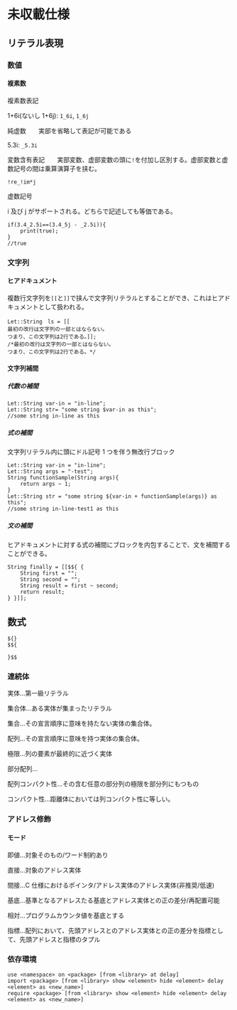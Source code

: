 # 未収載仕様

## リテラル表現

### 数値

#### 複素数

複素数表記

1+6i(ないし 1+6j): `1_6i`, `1_6j`

純虚数　　実部を省略して表記が可能である

5.3i: `_5.3i`

変数含有表記　　実部変数、虚部変数の頭に`!`を付加し区別する。虚部変数と虚数記号の間は乗算演算子を挟む。

`!re_!im*j`

虚数記号

i 及び j がサポートされる。どちらで記述しても等価である。

```FunCobal
if(3.4_2.5i==(3.4_5j - _2.5i)){
    print(true);
}
//true
```

### 文字列

#### ヒアドキュメント

複数行文字列を`[[`と`]]`で挟んで文字列リテラルとすることができ、これはヒアドキュメントとして扱われる。

```FunCobal
Let::String　ls = [[
最初の改行は文字列の一部とはならない。
つまり、この文字列は2行である。]];
/*最初の改行は文字列の一部とはならない。
つまり、この文字列は2行である。*/
```

#### 文字列補間

##### 代数の補間

```FunCobal
Let::String var-in = "in-line";
Let::String str= "some string $var-in as this";
//some string in-line as this
```

##### 式の補間

文字列リテラル内に頭にドル記号 1 つを伴う無改行ブロック

```FunCobal
Let::String var-in = "in-line";
Let::String args = "-test";
String functionSample(String args){
    return args ~ 1;
}
Let::String str = "some string ${var-in + functionSample(args)} as this";
//some string in-line-test1 as this
```

##### 文の補間

ヒアドキュメントに対する式の補間にブロックを内包することで、文を補間することができる。

```FunCobal
String finally = [[$${ {
    String first = "";
    String second = "";
    String result = first ~ second;
    return result;
} }]];
```

## 数式

```FunCobal
${}
$${

}$$
```

### 連続体

実体...第一級リテラル

集合体...ある実体が集まったリテラル

集合...その宣言順序に意味を持たない実体の集合体。

配列...その宣言順序に意味を持つ実体の集合体。

極限...列の要素が最終的に近づく実体

部分配列...

配列コンパクト性...その含む任意の部分列の極限を部分列にもつもの

コンパクト性...距離体においては列コンパクト性に等しい。

### アドレス修飾

#### モード

即値...対象そのもの/ワード制約あり

直接...対象のアドレス実体

間接...C 仕様におけるポインタ/アドレス実体のアドレス実体(非推奨/低速)

基底...基準となるアドレスたる基底とアドレス実体との正の差分/再配置可能

相対...プログラムカウンタ値を基底とする

指標...配列において、先頭アドレスとのアドレス実体との正の差分を指標として、先頭アドレスと指標のタプル

### 依存環境

```FunCobal
use <namespace> on <package> [from <library> at delay]
import <package> [from <library> show <element> hide <element> delay <element> as <new_name>]
require <package> [from <library> show <element> hide <element> delay <element> as <new_name>]
```
